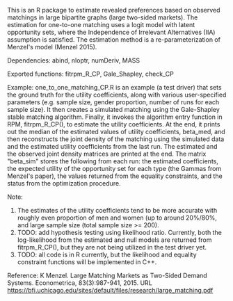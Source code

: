 This is an R package to estimate revealed preferences based on observed matchings in large bipartite graphs (large two-sided markets). The estimation for one-to-one matching uses a logit model with latent opportunity sets, where the Independence of Irrelevant Alternatives (IIA) assumption is satisfied. The estimation method is a re-parameterization of Menzel's model (Menzel 2015).

Dependencies: abind, nloptr, numDeriv, MASS

Exported functions: fitrpm_R_CP, Gale_Shapley, check_CP

Example: one_to_one_matching_CP.R is an example (a test driver) that sets the ground truth for the utility coefficients, along with various user-specified parameters (e.g. sample size, gender proportion, number of runs for each sample size). It then creates a simulated matching using the Gale-Shapley stable matching algorithm. Finally, it invokes the algorithm entry function in RPM, fitrpm_R_CP(), to estimate the utility coefficients. At the end, it prints out the median of the estimated values of utility coefficients, beta_med, and then reconstructs the joint density of the matching using the simulated data and the estimated utility coefficients from the last run. The estimated and the observed joint density matrices are printed at the end. The matrix "beta_sim" stores the following from each run: the estimated coefficients, the expected utility of the opportunity set for each type (the Gammas from Menzel's paper), the values returned from the equality constraints, and the status from the optimization procedure. 

Note: 
1) The estimates of the utility coefficients tend to be more accurate with roughly even proportion of men and women (up to around 20%/80%, and large sample size (total sample size >= 200).
2) TODO: add hypothesis testing using likelihood ratio. Currently, both the log-likelihood from the estimated and null models are returned from fitrpm_R_CP(), but they are not being utilized in the test driver yet.
3) TODO: all code is in R currently, but the likelihood and equality constraint functions will be implemented in C++.

Reference:
K Menzel. Large Matching Markets as Two-Sided Demand Systems. Econometrica, 83(3):987-941, 2015. URL https://bfi.uchicago.edu/sites/default/files/research/large_matching.pdf 

